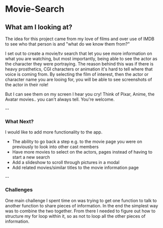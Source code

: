 # **Movie-Search**
## What am I looking at?

The idea for this project came from my love of films and over use of IMDB to see who that person is and "what do we know them from?"

I set out to create a movie/tv search that let you see more information on what you are watching, but most importantly, being able to see the actor as the character they were portraying. The reason behind this was if there is heavy prosthetics, CGI characters or animation it's hard to tell where that voice is coming from. By selecting the film of interest, then the actor or character name you are looing for, you will be able to see screenshots of the actor in their role!

But I can see them on my screen I hear you cry! Think of Pixar, Anime, the Avatar movies.. you can't always tell. You're welcome.

--

### What Next?

I would like to add more functionality to the app. 

* The ability to go back a step e.g. to the movie page you were on previously to look into other cast members
* Have more movies to select on the actors, pages instead of having to start a new search
* Add a slideshow to scroll through pictures in a modal
* Add related movies/similar titles to the movie information page

--

### Challenges

One main challenge I spent time on was trying to get one function to talk to another function to share pieces of information. In the end the simplest way was to combine the two together. From there I needed to figure out how to structure my for loop within it, so as not to loop all the other pieces of information.
